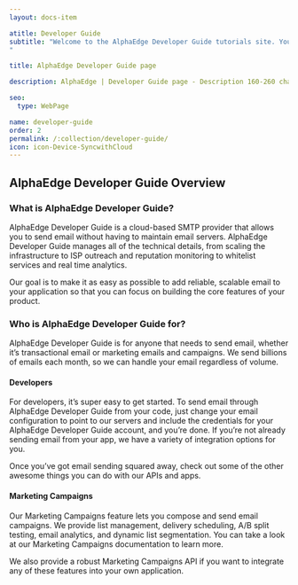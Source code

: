 ```yaml
---
layout: docs-item

atitle: Developer Guide
subtitle: "Welcome to the AlphaEdge Developer Guide tutorials site. You'll find comprehensive guides, documentation, and our tutorials to help you start working with it as quickly as possible, as well as support if you get stuck. Let's jump right in!
"

title: AlphaEdge Developer Guide page

description: AlphaEdge | Developer Guide page - Description 160-260 chars

seo:
  type: WebPage

name: developer-guide
order: 2
permalink: /:collection/developer-guide/
icon: icon-Device-SyncwithCloud
---
```


## AlphaEdge Developer Guide Overview
### What is AlphaEdge Developer Guide?
    
AlphaEdge Developer Guide is a cloud-based SMTP provider that allows you to send email without having to maintain email servers. AlphaEdge Developer Guide  manages all of the technical details, from scaling the infrastructure to ISP outreach and reputation monitoring to whitelist services and real time analytics.
    
Our goal is to make it as easy as possible to add reliable, scalable email to your application so that you can focus on building the core features of your product.
    
### Who is AlphaEdge Developer Guide for?
    
AlphaEdge Developer Guide is for anyone that needs to send email, whether it’s transactional email or marketing emails and campaigns. We send billions of emails each month, so we can handle your email regardless of volume.
    
#### Developers
    
For developers, it’s super easy to get started. To send email through AlphaEdge Developer Guide from your code, just change your email configuration to point to our servers and include the credentials for your AlphaEdge Developer Guide account, and you’re done. If you’re not already sending email from your app, we have a variety of integration options for you.
    
Once you’ve got email sending squared away, check out some of the other awesome things you can do with our APIs and apps.
    
#### Marketing Campaigns
    
Our Marketing Campaigns feature lets you compose and send email campaigns. We provide list management, delivery scheduling, A/B split testing, email analytics, and dynamic list segmentation. You can take a look at our Marketing Campaigns documentation to learn more.
    
We also provide a robust Marketing Campaigns API if you want to integrate any of these features into your own application.
